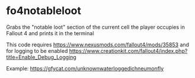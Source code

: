 # fo4notableloot
Grabs the "notable loot" section of the current cell the player occupies in Fallout 4 and prints it in the terminal

This code requires https://www.nexusmods.com/fallout4/mods/35853 and for logging to be enabled https://www.creationkit.com/fallout4/index.php?title=Enable_Debug_Logging

Example: https://gfycat.com/unknownwaterloggedichneumonfly
